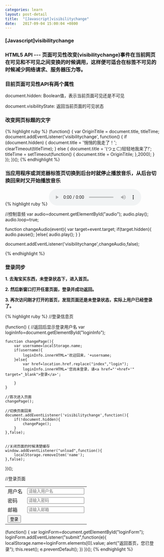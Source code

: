 ```yaml
---
categories: learn
layout: post-detail
title:  "[Javascript]visibilitychange"
date:   2017-09-04 15:00:04 +0800
---
```


### **[Javascript]visibilitychange**


### **HTML5 API --- 页面可见性改变(visibilitychange)事件在当前网页在可见和不可见之间变换的时候调用，这样便可适合在标签不可见的时候减少网络请求、服务器压力等。**

### **目前页面可见性API有两个属性**

document.hidden: Boolean值，表示当前页面可见还是不可见

document.visibilityState: 返回当前页面的可见状态

### **改变网页标题的文字**

{% highlight ruby %}
(function() {
    var OriginTitile = document.title, titleTime;
    document.addEventListener('visibilitychange', function() {
        if (document.hidden) {
            document.title = '悄悄的我走了！';
            clearTimeout(titleTime);
        } else {
            document.title = '(つェ⊂)轻轻地我来了!';
            titleTime = setTimeout(function() {
                document.title = OriginTitile;
            },2000);
        }
    });
})();
{% endhighlight %}

### **当应用程序或浏览器标签页切换到后台时就停止播放音乐，从后台切换回来时又开始播放音乐**

{% highlight ruby %} 
<audio src="http://www.w3school.com.cn/i/horse.ogg" controls="controls" id="audio">浏览器不支持</audio>
 
//控制音频
var audio=document.getElementById("audio");
audio.play();
audio.loop=true;

function changeAudio(event){
    var target=event.target;
    if(target.hidden){
        audio.pause();
    }else{
        audio.play();
    }
}

document.addEventListener('visibilitychange',changeAudio,false);
  
{% endhighlight %}


### **登录同步**

**1.  去淘宝买东西，未登录状态下，进入首页。**

**2.  然后新窗口打开任意页面，登录并成功返回。**

**3.  再次访问刚才打开的首页，发现页面还是未登录状态，实际上用户已经登录了。**

{% highlight ruby %}
//登录信息页
<p id="loginInfo"></p>
(function() {
    //返回后显示登录用户名
    var loginInfo=document.getElementById("loginInfo"); 

    function changePage(){ 
        var username=localStorage.name;
        if(username){
            loginInfo.innerHTML='欢迎回来，'+username;
        }else{
            var href=location.href.replace("index","login"); 
            loginInfo.innerHTML='您尚未登录，请<a href="'+href+'" target="_blank">登录</a>';

        } 
    }

    //首次进入页面
    changePage();

    //切换页面回来
    document.addEventListener('visibilitychange',function(){
        if(!document.hidden){
            changePage();
        }
    },false);


    //关闭页面的时候清楚缓存
    window.addEventListener("unload",function(){
        localStorage.removeItem('name'); 
    },false);
})();

//登录页面
<form id="loginForm">
    <table>
        <tr><td>用户名</td><td><input type="text" placeholder="请输入用户名" name="username"></td></tr>
        <tr><td>密码</td><td><input type="password" placeholder="请输入密码" name="password"></td></tr>
        <tr><td>邮箱</td><td><input type="email" placeholder="请输入邮箱" name="email"></td></tr>
        <tr><td colspan="2"><button type="submit" value="登录" name="submit">登录</button></td></tr>
    </table>
</form>

(function() {
    var loginForm=document.getElementById("loginForm"); 
    loginForm.addEventListener("submit",function(e){
        localStorage.name=loginForm.elements[0].value;
        alert("返回首页，您已登录");
        this.reset(); 
        e.preventDefault();
    })
})();
{% endhighlight %}



 
 

 